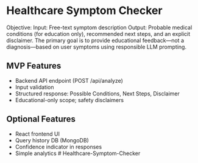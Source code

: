 # Healthcare Symptom Checker

Objective:
Input: Free-text symptom description
Output: Probable medical conditions (for education only), recommended next steps, and an explicit disclaimer.
The primary goal is to provide educational feedback—not a diagnosis—based on user symptoms using responsible LLM prompting.

## MVP Features
- Backend API endpoint (POST /api/analyze)
- Input validation
- Structured response: Possible Conditions, Next Steps, Disclaimer
- Educational-only scope; safety disclaimers

## Optional Features
- React frontend UI
- Query history DB (MongoDB)
- Confidence indicator in responses
- Simple analytics
#   H e a l t h c a r e - S y m p t o m - C h e c k e r  
 